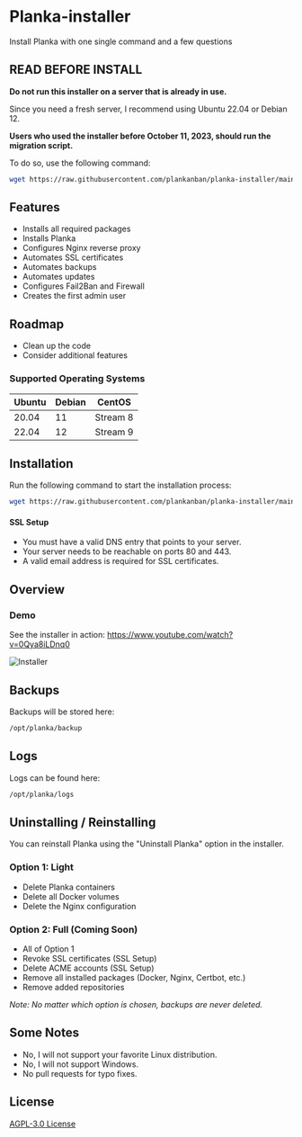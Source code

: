 
# Planka-installer

Install Planka with one single command and a few questions

## READ BEFORE INSTALL

**Do not run this installer on a server that is already in use.**

Since you need a fresh server, I recommend using Ubuntu 22.04 or Debian 12.

**Users who used the installer before October 11, 2023, should run the migration script.**

To do so, use the following command:

```bash
wget https://raw.githubusercontent.com/plankanban/planka-installer/main/migration.sh -O /opt/installer_migration.sh && bash /opt/installer_migration.sh && rm -f /opt/installer_migration.sh
```

## Features

- Installs all required packages
- Installs Planka
- Configures Nginx reverse proxy
- Automates SSL certificates
- Automates backups
- Automates updates
- Configures Fail2Ban and Firewall
- Creates the first admin user

## Roadmap

- Clean up the code
- Consider additional features

### Supported Operating Systems

| Ubuntu    | Debian    | CentOS       |
|-----------|-----------|--------------|
| 20.04     | 11        | Stream 8     |
| 22.04     | 12        | Stream 9     |

## Installation

Run the following command to start the installation process:

```bash
wget https://raw.githubusercontent.com/plankanban/planka-installer/main/installer.sh -O /opt/planka_installer.sh && bash /opt/planka_installer.sh
```

#### SSL Setup

- You must have a valid DNS entry that points to your server.
- Your server needs to be reachable on ports 80 and 443.
- A valid email address is required for SSL certificates.

## Overview

### Demo
See the installer in action: https://www.youtube.com/watch?v=0Qya8iLDnq0

![Installer](img/installer.jpeg)

## Backups
Backups will be stored here:

```bash
/opt/planka/backup
```

## Logs
Logs can be found here:

```bash
/opt/planka/logs
```

## Uninstalling / Reinstalling

You can reinstall Planka using the "Uninstall Planka" option in the installer.

### Option 1: Light
- Delete Planka containers
- Delete all Docker volumes
- Delete the Nginx configuration

### Option 2: Full (Coming Soon)
- All of Option 1
- Revoke SSL certificates (SSL Setup)
- Delete ACME accounts (SSL Setup)
- Remove all installed packages (Docker, Nginx, Certbot, etc.)
- Remove added repositories

*Note: No matter which option is chosen, backups are never deleted.*

## Some Notes

- No, I will not support your favorite Linux distribution.
- No, I will not support Windows.
- No pull requests for typo fixes.

## License

[AGPL-3.0 License](https://github.com/plankanban/planka-installer/blob/main/LICENSE)
